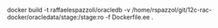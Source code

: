 docker build -t raffaelespazzoli/oracledb -v /home/rspazzol/git/12c-rac-docker/oracledata/stage:/stage:ro -f Dockerfile.ee .